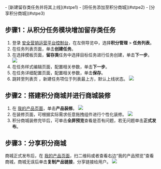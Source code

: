 <dx-steps>
- [新建留存类任务并将其上线](#stpe1)
- [将任务添加至积分商城](#stpe2)
- [分享积分商城](#stpe3)
</dx-steps>


## 步骤1：从积分任务模块增加留存类任务[](id:stpe1)
1. 登录 [安全营销运营平台控制台](https://console.cloud.tencent.com/smop/data/mallUser)，在左侧导览中，选择**积分管理** > **任务列表**。
2. 在任务列表页面，单击**创建任务**。
3. 在选择模板页面，**留存类**任务中选择目标任务进行任务创建，单击**下一步**。
![](https://qcloudimg.tencent-cloud.cn/raw/e11a2282978a1df9153848c7afa81611.png)
4.  在任务样式编辑页面，配置相关参数，单击**下一步**。
5. 在任务详细配置页面，配置相关参数，单击**保存**。
6. 跳转至列表页 ，新建任务项位于列表最上方，默认上线状态。
![](https://qcloudimg.tencent-cloud.cn/raw/004e46664a969fc43b3f0b739648bf72.png)


## 步骤2：搭建积分商城并进行商城装修[](id:stpe2)
1. 在 [我的产品页面](https://console.cloud.tencent.com/smop/mall/mall_front_page)，单击**产品装修**。
![](https://qcloudimg.tencent-cloud.cn/raw/66eb76773bf74be8b12d3c3d39fc5036.png)
2. 在装修页面，可根据实际需求任意拖拽组件进行个性化装修。
![](https://qcloudimg.tencent-cloud.cn/raw/d387f5d503f40542fbf6d302d23573a4.png)
3. 积分商城装修完毕后，可单击**全屏预览**查看是否有问题，若无问题单击**正式发布**。

## 步骤3：分享积分商城[](id:stpe3)
商城正式发布后，在 [我的产品页面](https://console.cloud.tencent.com/smop/mall/mall_front_page)，扫二维码或者查看右边“我的产品预览”查看商城，商城无误后单击**复制产品链接**，分享链接给用户。
![](https://qcloudimg.tencent-cloud.cn/raw/1d9eb4c3c48874369aa91a4d46b80cfe.png)




